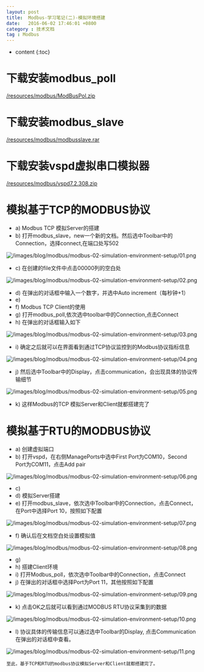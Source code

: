 ```yaml
---
layout: post
title:  Modbus-学习笔记(二)-模拟环境搭建
date:   2016-06-02 17:46:01 +0800
category : 技术文档
tag : Modbus
---
```


* content
{:toc}


下载安装modbus_poll
================================
[/resources/modbus/ModBusPol.zip](/resources/modbus/ModBusPol.zip)

下载安装modbus_slave
================================
[/resources/modbus/modbusslave.rar](/resources/modbus/modbusslave.rar)

下载安装vspd虚拟串口模拟器
================================
[/resources/modbus/vspd7.2.308.zip](/resources/modbus/vspd7.2.308.zip)

模拟基于TCP的MODBUS协议
================================

+ a) Modbus TCP 模拟Server的搭建
+ b) 打开modbus_slave，new一个新的文档。然后选中Toolbar中的Connection，选择connect,在端口处写502

![/images/blog/modbus/modbus-02-simulation-environment-setup/01.png](/images/blog/modbus/modbus-02-simulation-environment-setup/01.png)

+ c) 在创建的file文件中点击00000列的空白处

![/images/blog/modbus/modbus-02-simulation-environment-setup/02.png](/images/blog/modbus/modbus-02-simulation-environment-setup/02.png)

+ d) 在弹出的对话框中输入一个数字，并选中Auto increment（每秒钟+1）
+ e)
+ f) Modbus TCP Client的使用
+ g) 打开modbus_poll,依次选中toolbar中的Connection,点击Connect
+ h) 在弹出的对话框输入如下

![/images/blog/modbus/modbus-02-simulation-environment-setup/03.png](/images/blog/modbus/modbus-02-simulation-environment-setup/03.png)

+ i) 确定之后就可以在界面看到通过TCP协议监控到的Modbus协议指标信息

![/images/blog/modbus/modbus-02-simulation-environment-setup/04.png](/images/blog/modbus/modbus-02-simulation-environment-setup/04.png)

+ j) 然后选中Toolbar中的Display，点击communication，会出现具体的协议传输细节

![/images/blog/modbus/modbus-02-simulation-environment-setup/05.png](/images/blog/modbus/modbus-02-simulation-environment-setup/05.png)

+ k) 这样Modbus的TCP 模拟Server和Client就都搭建完了

模拟基于RTU的MODBUS协议
================================

+ a) 创建虚拟端口
+ b) 打开vspd，在右侧ManagePorts中选中First Port为COM10，Second Port为COM11，点击Add pair

![/images/blog/modbus/modbus-02-simulation-environment-setup/06.png](/images/blog/modbus/modbus-02-simulation-environment-setup/06.png)

+ c)
+ d) 模拟Server搭建
+ e) 打开modbus_slave，依次选中Toolbar中的Connection，点击Connect，在Port中选择Port 10，按照如下配置

![/images/blog/modbus/modbus-02-simulation-environment-setup/07.png](/images/blog/modbus/modbus-02-simulation-environment-setup/07.png)

+ f) 确认后在文档空白处设置模拟值

![/images/blog/modbus/modbus-02-simulation-environment-setup/08.png](/images/blog/modbus/modbus-02-simulation-environment-setup/08.png)

+ g)
+ h) 搭建Client环境
+ i) 打开Modbus_poll，依次选中Toolbar中的Connection，点击Connect
+ j) 在弹出的对话框中选择Port为Port 11，其他按照如下配置

![/images/blog/modbus/modbus-02-simulation-environment-setup/09.png](/images/blog/modbus/modbus-02-simulation-environment-setup/09.png)

+ k) 点击OK之后就可以看到通过MODBUS RTU协议采集到的数据

![/images/blog/modbus/modbus-02-simulation-environment-setup/10.png](/images/blog/modbus/modbus-02-simulation-environment-setup/10.png)

+ l) 协议具体的传输信息可以通过选中Toolbar的Display, 点击Communication在弹出的对话框中查看。

![/images/blog/modbus/modbus-02-simulation-environment-setup/11.png](/images/blog/modbus/modbus-02-simulation-environment-setup/11.png)

`至此，基于TCP和RTU的modbus协议模拟Server和Client就都搭建完了。`


<br>
<br>
